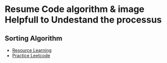 # Resume Code algorithm & image Helpfull to Undestand the processus
<h2>Sorting Algorithm</h2>
<ul>
    <li><a target="_blank" href="https://www.coursera.org/learn/algorithms-part1">Resource Learning</a></li>
    <li><a target="_blank" href="https://leetcode.com/tag/sorting/">Practice Leetcode</a></li>
</ul>